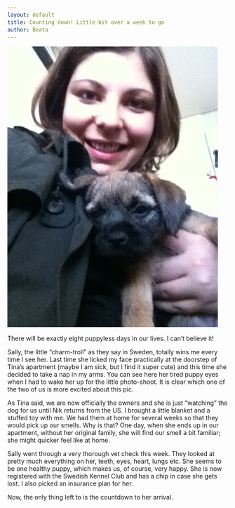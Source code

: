 ```yaml
---
layout: default
title: Counting down! Little bit over a week to go
author: Beata
---
```


![Picture](/images/2012-06-28-Counting-down-Little-bit-over-a-week-to-go.JPG)

There will be exactly eight puppyless days in our lives. I can’t believe it!

Sally, the little “charm-troll” as they say in Sweden, totally wins me every time I see her. Last time she licked my face practically at the doorstep of Tina’s apartment (maybe I am sick, but I find it super cute) and this time she decided to take a nap in my arms. You can see here her tired puppy eyes when I had to wake her up for the little photo-shoot. It is clear which one of the two of us is more excited about this pic. 

As Tina said, we are now officially the owners and she is just “watching” the dog for us until Nik returns from the US.  I brought a little blanket and a stuffed toy with me. We had them at home for several weeks so that they would pick up our smells. Why is that? One day, when she ends up in our apartment, without her original family, she will find our smell a bit familiar; she might quicker feel like at home. 

Sally went through a very thorough vet check this week. They looked at pretty much everything on her, teeth, eyes, heart, lungs etc. She seems to be one healthy puppy, which makes us, of course, very happy. She is now registered with the Swedish Kennel Club and has a chip in case she gets lost. I also picked an insurance plan for her.

Now, the only thing left to is the countdown to her arrival. 


